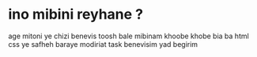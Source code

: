 # ino  mibini reyhane ? 
age mitoni ye chizi benevis toosh
bale mibinam
khoobe khobe
bia  ba  html css ye safheh baraye modiriat task benevisim yad  begirim 
